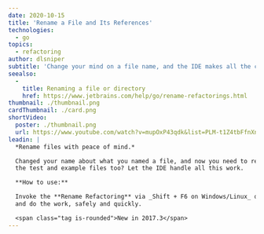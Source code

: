 ```yaml
---
date: 2020-10-15
title: 'Rename a File and Its References'
technologies:
  - go
topics:
  - refactoring
author: dlsniper
subtitle: 'Change your mind on a file name, and the IDE makes all the changes for you.'
seealso:
  - 
    title: Renaming a file or directory
    href: https://www.jetbrains.com/help/go/rename-refactorings.html
thumbnail: ./thumbnail.png
cardThumbnail: ./card.png
shortVideo:
  poster: ./thumbnail.png
  url: https://www.youtube.com/watch?v=mupOxP43qdk&list=PLM-t1Z4tbFfnXnghmtk6WVz10_pivOw25&index=20&t=0s
leadin: |
  *Rename files with peace of mind.*

  Changed your name about what you named a file, and now you need to rename
  the test and example files too? Let the IDE handle all this work.

  **How to use:**

  Invoke the **Rename Refactoring** via _Shift + F6 on Windows/Linux_ or _⇧ + F6 on macOS_,
  and do the work, safely and quickly.

  <span class="tag is-rounded">New in 2017.3</span>
---
```


